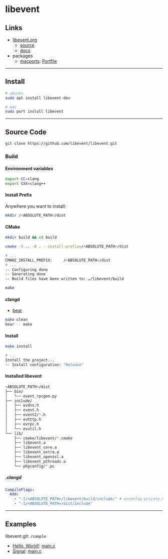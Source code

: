 # libevent

## Links

- [libevent.org](https://libevent.org)
  - [source](https://github.com/libevent/libevent)
  - [docs](https://libevent.org/libevent-book/)
- packages
  - [macports](https://ports.macports.org/port/libevent/details/): [Portfile](https://github.com/macports/macports-ports/blob/master/devel/libevent/Portfile)

---

## Install

```bash
# ubuntu
sudo apt install libevent-dev

# mac
sudo port install libevent
```

---

## Source Code

```bash
git clone https://github.com/libevent/libevent.git
```

### Build

#### Environment variables

```bash
export CC=clang
export CXX=clang++
```

#### Install Prefix

Anywhere you want to install:

```bash
mkdir /<ABSOLUTE_PATH>/dist
```

#### CMake

```bash
mkdir build && cd build
```

```bash
cmake -S .. -B . --install-prefix=/<ABSOLUTE_PATH>/dist

# ...
CMAKE_INSTALL_PREFIX:     /<ABSOLUTE_PATH>/dist
# ...
-- Configuring done
-- Generating done
-- Build files have been written to: …/libevent/build
```

```bash
make
```

#### clangd

- [bear](https://github.com/rizsotto/Bear)

```bash
make clean
bear -- make
```

#### Install

```bash
make install

# ...
Install the project...
-- Install configuration: "Release"
```

#### Installed libevent

```bash
<ABSOLUTE_PATH>/dist
├── bin/
│   └── event_rpcgen.py
├── include/
│   ├── evdns.h
│   ├── event.h
│   ├── event2/*.h
│   ├── evhttp.h
│   ├── evrpc.h
│   └── evutil.h
└── lib/
    ├── cmake/libevent/*.cmake
    ├── libevent.a
    ├── libevent_core.a
    ├── libevent_extra.a
    ├── libevent_openssl.a
    ├── libevent_pthreads.a
    └── pkgconfig/*.pc
```

##### .clangd

```yml
CompileFlags:
  Add:
    - "-I/<ABSOLUTE_PATH>/libevent/build/include/" # evconfig-private.h
    - "-I/<ABSOLUTE_PATH>/dist/include"
```

---

## Examples

libevent.git: `/sample`

- [Hello, World!](/libevent/examples/helloworld/README.md): [main.c](/libevent/examples/helloworld/main.c)
- [Signal](/libevent/examples/signal/README.md): [main.c](/libevent/examples/signal/main.c)


